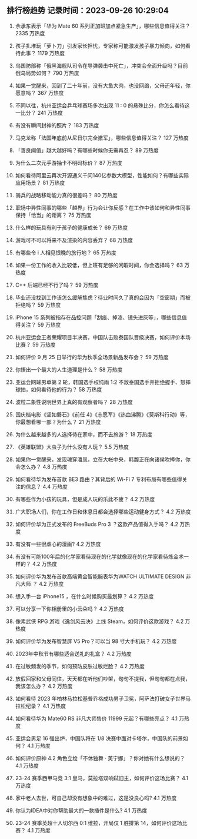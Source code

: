 
## 排行榜趋势 记录时间：2023-09-26 10:29:04
  
  1. 余承东表示「华为 Mate 60 系列正加班加点紧急生产」，哪些信息值得关注？ 2335 万热度
    
  2. 孩子扎堆玩「萝卜刀」引发家长担忧，专家称可能激发孩子暴力倾向，如何看待此事？ 1179 万热度
    
  3. 乌国防部称「俄黑海舰队司令在导弹袭击中死亡」，冲突会全面升级吗？目前俄乌局势如何？ 790 万热度
    
  4. 如果一觉醒来，回到了二十年前，没有大鱼大肉，也没网络，父母还年轻，你愿意吗？ 367 万热度
    
  5. 不同以往，杭州亚运会乒乓球赛场多次出现 11 : 0 的悬殊比分，你怎么看待这一比分？ 241 万热度
    
  6. 有没有瞬间封神的照片？ 183 万热度
    
  7. 马克龙称「法国年底前从尼日尔完全撤军」，哪些信息值得关注？ 127 万热度
    
  8. 「善良阈值」越大越好吗？有哪些时候你无需再忍？ 89 万热度
    
  9. 为什么二次元手游抽卡不明码标价？ 87 万热度
    
  10. 如何看待阿里云再次开源通义千问140亿参数大模型，性能如何？有哪些实际应用场景？ 81 万热度
    
  11. 骑兵的战略移动能力真的很差吗？ 80 万热度
    
  12. 职场中异性同事的哪些「越界」行为会让你反感？在工作中该如何和异性同事保持「恰当」的距离？ 75 万热度
    
  13. 什么样的玩具有利于孩子的健康成长？ 69 万热度
    
  14. 游戏可不可以将来不及渲染的内容丢弃？ 68 万热度
    
  15. 有哪些令 i 人相见恨晚的旅行地？ 65 万热度
    
  16. 如果一份工作的收入比较低，但上班有足够的闲暇时间，你会选择吗？ 63 万热度
    
  17. C++ 后端已经不行了吗？ 59 万热度
    
  18. 毕业还没找到工作该怎么缓解焦虑？待业时间久了真的会因为「空窗期」而被拒绝吗？ 59 万热度
    
  19. iPhone 15 系列被指存在品控问题「刮痕、掉漆、镜头进灰等」，哪些信息值得关注？ 59 万热度
    
  20. 杭州亚运会王者荣耀项目半决赛，中国队击败泰国队晋级决赛，如何评价本场比赛？ 59 万热度
    
  21. 如何评价 9 月 25 日举行的华为秋季全场景新品发布会？ 59 万热度
    
  22. 你悟出一个最大的人生道理是什么？ 58 万热度
    
  23. 亚运会网球男单第 2 轮，韩国选手权纯雨 1:2 不敌泰国选手并拒绝握手、怒摔球拍，如何看待他的行为？ 58 万热度
    
  24. 波粒二象性说明世界上真的有观察者吗？ 28 万热度
    
  25. 国庆档电影《坚如磐石》《前任 4》《志愿军》《热血沸腾》《莫斯科行动》等，你最想看哪一部？为什么？ 21 万热度
    
  26. 为什么越来越多的人选择待在家中，而不去旅游？ 18 万热度
    
  27. 《英雄联盟》大虫子为什么没有人玩？ 5.5 万热度
    
  28. 如果你一觉醒来，发现魂穿潘凤，立在大帐中央，韩馥正在向诸侯吹捧你，你会怎么办？ 4.8 万热度
    
  29. 如何看待华为发布首款 BE3 路由？其背后的 Wi-Fi 7 专利布局有哪些值得关注的信息？ 4.4 万热度
    
  30. 有哪些作为小孩的玩具，但是成人玩的乐此不疲？ 4.2 万热度
    
  31. 广大职场人们，你在工作日和休息日都会选择哪些运动健身方式？ 4.2 万热度
    
  32. 如何评价华为正式发布的 FreeBuds Pro 3 ？这款产品值得入手吗？ 4.2 万热度
    
  33. 有没有一些很虐心的漫画? 4.2 万热度
    
  34. 有没有可能100年后的化学家看待现在的化学就像现在的化学家看待炼金术一样的？ 4.2 万热度
    
  35. 如何评价华为发布首款高端黄金智能腕表华为WATCH ULTIMATE DESIGN 非凡大师 ？ 4.2 万热度
    
  36. 想入手一台 iPhone15 ，在什么时候购买最划算？ 4.2 万热度
    
  37. 可以分享一下你相册里的小云朵吗？ 4.2 万热度
    
  38. 像素武侠 RPG 游戏《逸剑风云决》上线 Steam，如何评价这款游戏？ 4.2 万热度
    
  39. 如何评价华为发布智慧屏 V5 Pro？可以当 98 寸大手机玩？ 4.2 万热度
    
  40. 2023年中秋节有哪些适合送礼的礼盒？ 4.2 万热度
    
  41. 在过敏频发的季节，如何预防皮肤过敏烂脸？ 4.2 万热度
    
  42. 放假回家和父母同住，天天都在听他们吵架，句句不提我，但句句都在点我，我该怎么办？ 4.2 万热度
    
  43. 如何看待 2023 年柏林马拉松基普乔格成功男子卫冕，阿萨法打破女子世界马拉松纪录？ 4.1 万热度
    
  44. 如何看待华为 Mate60 RS 非凡大师售价 11999 元起？有哪些亮点？ 4.1 万热度
    
  45. 亚运会男足 16 强出炉，中国队将在 1/8 决赛中面对卡塔尔，中国队的前景如何？ 4.1 万热度
    
  46. 如何评价原神 4.2 角色立绘「不休独舞 · 芙宁娜」？你对她有什么想说的？ 4.1 万热度
    
  47. 23-24 赛季西甲马竞 3:1 皇马，莫拉塔双响弑旧主，如何评价这场比赛？ 4.1 万热度
    
  48. 家中老人去世，可自己却没有想象中的难过，这是没良心吗? 4.1 万热度
    
  49. 你认为IDEA中对你帮助最大的一款插件是什么? 4.1 万热度
    
  50. 23-24 赛季英超十人切尔西 0:1 维拉，开局仅 1 胜排第 14，如何评价这场比赛？ 4.1 万热度
    